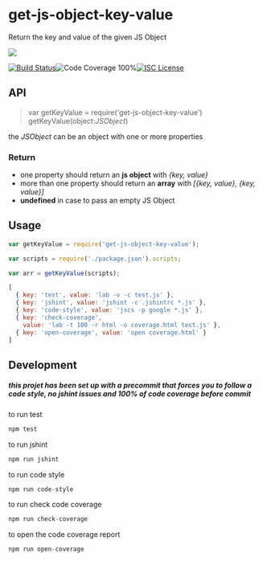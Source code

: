# get-js-object-key-value

Return the key and value of the given JS Object

<a href="https://nodei.co/npm/get-js-object-key-value/"><img src="https://nodei.co/npm/get-js-object-key-value.png?downloads=true"></a>

[![Build Status](https://img.shields.io/badge/build-passing-brightgreen.svg?style=flat-square)](https://travis-ci.org/joaquimserafim/get-js-object-key-value)![Code Coverage 100%](https://img.shields.io/badge/code%20coverage-100%25-green.svg?style=flat-square)[![ISC License](https://img.shields.io/badge/license-ISC-blue.svg?style=flat-square)](https://github.com/joaquimserafim/get-js-object-key-value/blob/master/LICENSE)

## API

>var getKeyValue = require('get-js-object-key-value')
>getKeyValue(object:*JSObject*)

the *JSObject* can be an object with one or more properties 

### Return

*   one property should return an **js object** with *{key, value}*
*   more than one property should return an **array** with *[{key, value}, {key, value}]*
*   **undefined** in case to pass an empty JS Object

## Usage

``` js
var getKeyValue = require('get-js-object-key-value');

var scripts = require('./package.json').scripts;

var arr = getKeyValue(scripts);

[ 
  { key: 'test', value: 'lab -v -c test.js' },
  { key: 'jshint', value: 'jshint -c .jshintrc *.js' },
  { key: 'code-style', value: 'jscs -p google *.js' },
  { key: 'check-coverage',
    value: 'lab -t 100 -r html -o coverage.html test.js' },
  { key: 'open-coverage', value: 'open coverage.html' }
]

```

## Development

##### this projet has been set up with a precommit that forces you to follow a code style, no jshint issues and 100% of code coverage before commit


to run test
``` js
npm test
```

to run jshint
``` js
npm run jshint
```

to run code style
``` js
npm run code-style
```

to run check code coverage
``` js
npm run check-coverage
```

to open the code coverage report
``` js
npm run open-coverage
```
